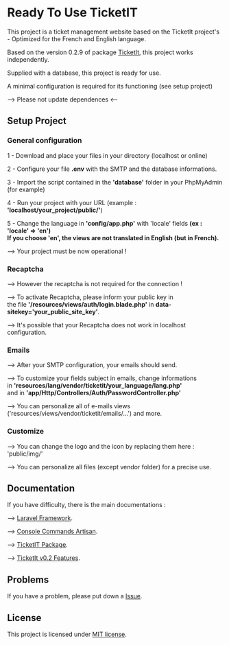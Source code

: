 # Ready To Use TicketIT

This project is a ticket management website based on the TicketIt project's - Optimized for the French and English language.

Based on the version 0.2.9 of package [TicketIt](https://github.com/thekordy/ticketit), this project works independently.

Supplied with a database, this project is ready for use.

A minimal configuration is required for its functioning (see setup project)

--> Please not update dependences <--


## Setup Project

### General configuration

1 - Download and place your files in your directory (localhost or online)

2 - Configure your file **.env** with the SMTP and the database informations.

3 - Import the script contained in the **'database'** folder in your PhpMyAdmin (for example)

4 - Run your project with your URL (example : **'localhost/your_project/public/'**)

5 - Change the language in **'config/app.php'** with 'locale' fields **(ex : 'locale' => 'en')**<br />
    **If you choose 'en', the views are not translated in English (but in French).**

--> Your project must be now operational !

### Recaptcha

--> However the recaptcha is not required for the connection !

--> To activate Recaptcha, please inform your public key in<br /> 
    the file **'/resources/views/auth/login.blade.php'** in **data-sitekey='your_public_site_key'**. 

--> It's possible that your Recaptcha does not work in localhost configuration.

### Emails

--> After your SMTP configuration, your emails should send.

--> To customize your fields subject in emails, change informations<br /> 
    in **'resources/lang/vendor/ticketit/your_language/lang.php'**<br /> 
    and in **'app/Http/Controllers/Auth/PasswordController.php'**

--> You can personalize all of e-mails views ('resources/views/vendor/ticketit/emails/...') and more.

### Customize 

--> You can change the logo and the icon by replacing them here : 'public/img/'

--> You can personalize all files (except vendor folder) for a precise use.

## Documentation

If you have difficulty, there is the main documentations :

--> [Laravel Framework](http://laravel.com/docs).

--> [Console Commands Artisan](https://laravel.com/docs/5.3/artisan).

--> [TicketIT Package](https://github.com/thekordy/ticketit).

--> [TicketIt v0.2 Features](https://github.com/thekordy/ticketit/wiki/v0.2-Features).

## Problems

If you have a problem, please put down a [Issue](https://github.com/WestFR/Ready_to_use_TicketIT/issues).


## License

This project is licensed under [MIT license](http://opensource.org/licenses/MIT).
